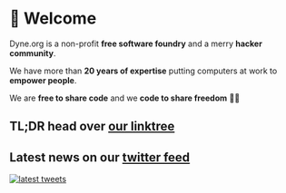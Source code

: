 # 👋 Welcome

Dyne.org is a non-profit **free software foundry** and a merry **hacker community**.

We have more than **20 years of expertise** putting computers at work to **empower people**.

We are **free to share code** and we **code to share freedom** ✊🏽

## TL;DR head over [our linktree](https://linktr.ee/dyne.org)

## Latest news on our [twitter feed](https://twitter.com/dyneorg)

[![latest tweets](https://github-readme-twitter.gazf.vercel.app/api?id=dyneorg&layout=wide&show_retweet=on)](https://twitter.com/dyneorg)
